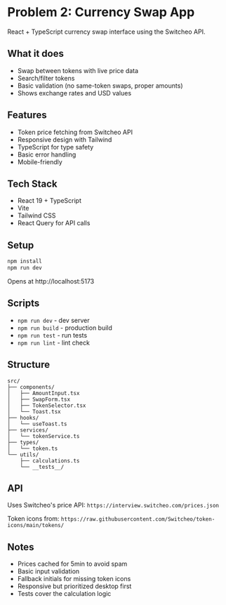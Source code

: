 # Problem 2: Currency Swap App

React + TypeScript currency swap interface using the Switcheo API.

## What it does

- Swap between tokens with live price data
- Search/filter tokens
- Basic validation (no same-token swaps, proper amounts)
- Shows exchange rates and USD values

## Features

- Token price fetching from Switcheo API
- Responsive design with Tailwind
- TypeScript for type safety
- Basic error handling
- Mobile-friendly

## Tech Stack

- React 19 + TypeScript
- Vite
- Tailwind CSS
- React Query for API calls

## Setup

```bash
npm install
npm run dev
```

Opens at http://localhost:5173

## Scripts

- `npm run dev` - dev server
- `npm run build` - production build
- `npm run test` - run tests
- `npm run lint` - lint check

## Structure

```
src/
├── components/
│   ├── AmountInput.tsx
│   ├── SwapForm.tsx
│   ├── TokenSelector.tsx
│   └── Toast.tsx
├── hooks/
│   └── useToast.ts
├── services/
│   └── tokenService.ts
├── types/
│   └── token.ts
└── utils/
    ├── calculations.ts
    └── __tests__/
```

## API

Uses Switcheo's price API: `https://interview.switcheo.com/prices.json`

Token icons from: `https://raw.githubusercontent.com/Switcheo/token-icons/main/tokens/`

## Notes

- Prices cached for 5min to avoid spam
- Basic input validation
- Fallback initials for missing token icons
- Responsive but prioritized desktop first
- Tests cover the calculation logic
